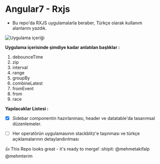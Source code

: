 # Angular7 - Rxjs

- Bu repo'da RXJS uygulamalarla beraber, Türkçe olarak kullanım alanlarını yazdık.

![Uygulama içeriği](https://user-images.githubusercontent.com/2241517/48262208-c2a6a900-e432-11e8-9198-5ad611d94b7e.png)

**Uygulama içerisinde şimdiye kadar anlatılan başlıklar :**
1. debounceTime
2. zip
3. interval
4. range
5. groupBy
6. combineLatest
7. fromEvent
8. from
9. race

**Yapılacaklar Listesi :**


- [x] Sidebar componentin hazırlanması, header ve datatable'da tasarımsal düzenlemeler.
- [ ] Her operatörün uygulamasının stackblitz'e taşınması ve türkçe açıklamalarının detaylandırılması




:+1: This Repo looks great - it's ready to merge! :shipit:
@mehmetakifalp
@mehmterim


